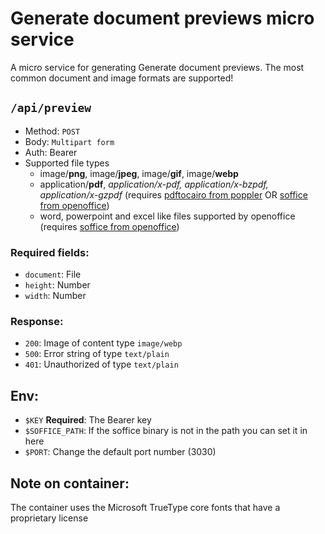 # Generate document previews micro service

A micro service for generating Generate document previews.
The most common document and image formats are supported!

## `/api/preview`

- Method: `POST`
- Body: `Multipart form`
- Auth: Bearer
- Supported file types
  - image/**png**, image/**jpeg**, image/**gif**, image/**webp**
  - application/**pdf**, _application/x-pdf, application/x-bzpdf, application/x-gzpdf_ (requires [pdftocairo from poppler](https://repology.org/project/poppler/versions) OR [soffice from openoffice](https://repology.org/project/openoffice/versions))
  - word, powerpoint and excel like files supported by openoffice (requires [soffice from openoffice](https://repology.org/project/openoffice/versions))

### Required fields:

- `document`: File
- `height`: Number
- `width`: Number

### Response:

- `200`: Image of content type `image/webp`
- `500`: Error string of type `text/plain`
- `401`: Unauthorized of type `text/plain`

## Env:

- `$KEY` **Required**: The Bearer key
- `$SOFFICE_PATH`: If the soffice binary is not in the path you can set it in here
- `$PORT`: Change the default port number (3030)

## Note on container:

The container uses the Microsoft TrueType core fonts that have a proprietary license
